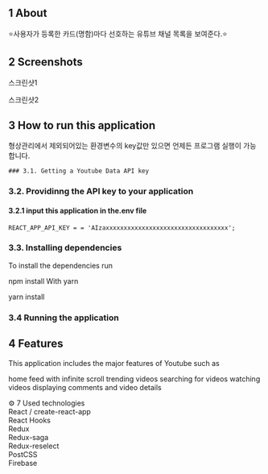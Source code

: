 
## 1 About
⭐️사용자가 등록한 카드(명함)마다 선호하는 유튜브 채널 목록을 보여준다.⭐️

## 2 Screenshots
스크린샷1

스크린샷2


## 3 How to run this application
형상관리에서 제외되어있는 환경변수의 key값만 있으면 언제든 프로그램 실행이 가능합니다.

    ### 3.1. Getting a Youtube Data API key

  ### 3.2. Providinng the API key to your application

  #### 3.2.1 input this application in the.env file
    REACT_APP_API_KEY = = 'AIzaxxxxxxxxxxxxxxxxxxxxxxxxxxxxxxxxxx';
  ### 3.3. Installing dependencies
  To install the dependencies run

  npm install
  With yarn

  yarn install
  ### 3.4 Running the application

## 4 Features
This application includes the major features of Youtube such as

home feed with infinite scroll
trending videos
searching for videos
watching videos
displaying comments and video details

⚙ 7 Used technologies <br/>
React / create-react-app <br/>
React Hooks <br/>
Redux <br/>
Redux-saga <br/>
Redux-reselect <br/>
PostCSS <br/>
Firebase <br/>

